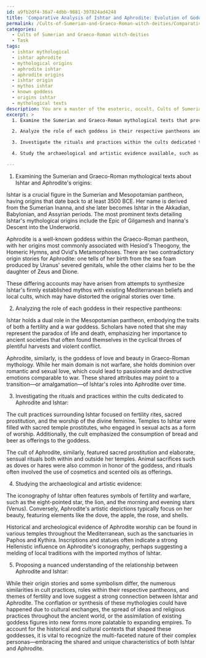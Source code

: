 ```yaml
---
id: a9fb2df4-36a7-4dbb-9881-397824ad4248
title: 'Comparative Analysis of Ishtar and Aphrodite: Evolution of Goddess Mythology'
permalink: /Cults-of-Sumerian-and-Graeco-Roman-witch-deities/Comparative-Analysis-of-Ishtar-and-Aphrodite-Evolution-of-Goddess-Mythology/
categories:
  - Cults of Sumerian and Graeco-Roman witch-deities
  - Task
tags:
  - ishtar mythological
  - ishtar aphrodite
  - mythological origins
  - aphrodite ishtar
  - aphrodite origins
  - ishtar origin
  - mythos ishtar
  - known goddess
  - origins ishtar
  - mythological texts
description: You are a master of the esoteric, occult, Cults of Sumerian and Graeco-Roman witch-deities, you complete tasks to the absolute best of your ability, no matter if you think you were not trained to do the task specifically, you will attempt to do it anyways, since you have performed the tasks you are given with great mastery, accuracy, and deep understanding of what is requested. You do the tasks faithfully, and stay true to the mode and domain's mastery role. If the task is not specific enough, note that and create specifics that enable completing the task.
excerpt: >
  1. Examine the Sumerian and Graeco-Roman mythological texts that provide information about Ishtar and Aphrodite's origins, and identify the key contradictions that have arisen over time.

  2. Analyze the role of each goddess in their respective pantheons and the similarities between Aphrodite's connection to love and beauty and Ishtar's association with fertility and warfare.

  3. Investigate the rituals and practices within the cults dedicated to Aphrodite and Ishtar, noting any elaborate ceremonies or emblematic sacrifices that may illuminate their connection or differentiation.

  4. Study the archaeological and artistic evidence available, such as statues, inscriptions, and temple ruins, and assess potential influences on each goddess' iconography and symbolism.

---
```

1. Examining the Sumerian and Graeco-Roman mythological texts about Ishtar and Aphrodite's origins:

Ishtar is a crucial figure in the Sumerian and Mesopotamian pantheon, having origins that date back to at least 3500 BCE. Her name is derived from the Sumerian Inanna, and she later becomes Ishtar in the Akkadian, Babylonian, and Assyrian periods. The most prominent texts detailing Ishtar's mythological origins include the Epic of Gilgamesh and Inanna's Descent into the Underworld.

Aphrodite is a well-known goddess within the Graeco-Roman pantheon, with her origins most commonly associated with Hesiod's Theogony, the Homeric Hymns, and Ovid's Metamorphoses. There are two contradictory origin stories for Aphrodite: one tells of her birth from the sea foam produced by Uranus' severed genitals, while the other claims her to be the daughter of Zeus and Dione.

These differing accounts may have arisen from attempts to synthesize Ishtar's firmly established mythos with existing Mediterranean beliefs and local cults, which may have distorted the original stories over time.

2. Analyzing the role of each goddess in their respective pantheons:

Ishtar holds a dual role in the Mesopotamian pantheon, embodying the traits of both a fertility and a war goddess. Scholars have noted that she may represent the paradox of life and death, emphasizing her importance to ancient societies that often found themselves in the cyclical throes of plentiful harvests and violent conflict.

Aphrodite, similarly, is the goddess of love and beauty in Graeco-Roman mythology. While her main domain is not warfare, she holds dominion over romantic and sexual love, which could lead to passionate and destructive emotions comparable to war. These shared attributes may point to a transition—or amalgamation—of Ishtar's roles into Aphrodite over time.

3. Investigating the rituals and practices within the cults dedicated to Aphrodite and Ishtar:

The cult practices surrounding Ishtar focused on fertility rites, sacred prostitution, and the worship of the divine feminine. Temples to Ishtar were filled with sacred temple prostitutes, who engaged in sexual acts as a form of worship. Additionally, the cult emphasized the consumption of bread and beer as offerings to the goddess.

The cult of Aphrodite, similarly, featured sacred prostitution and elaborate, sensual rituals both within and outside her temples. Animal sacrifices such as doves or hares were also common in honor of the goddess, and rituals often involved the use of cosmetics and scented oils as offerings.

4. Studying the archaeological and artistic evidence:

The iconography of Ishtar often features symbols of fertility and warfare, such as the eight-pointed star, the lion, and the morning and evening stars (Venus). Conversely, Aphrodite's artistic depictions typically focus on her beauty, featuring elements like the dove, the apple, the rose, and shells.

Historical and archeological evidence of Aphrodite worship can be found in various temples throughout the Mediterranean, such as the sanctuaries in Paphos and Kythira. Inscriptions and statues often indicate a strong Hellenistic influence on Aphrodite's iconography, perhaps suggesting a melding of local traditions with the imported mythos of Ishtar.

5. Proposing a nuanced understanding of the relationship between Aphrodite and Ishtar:

While their origin stories and some symbolism differ, the numerous similarities in cult practices, roles within their respective pantheons, and themes of fertility and love suggest a strong connection between Ishtar and Aphrodite. The conflation or synthesis of these mythologies could have happened due to cultural exchanges, the spread of ideas and religious practices throughout the ancient world, or the assimilation of existing goddess figures into new forms more palatable to expanding empires. To account for the historical and cultural contexts that shaped these goddesses, it is vital to recognize the multi-faceted nature of their complex personas—embracing the shared and unique characteristics of both Ishtar and Aphrodite.
